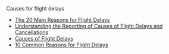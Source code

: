 Causes for flight delays
- [The 20 Main Reasons for Flight Delays](https://www.getservice.com/blog/why-is-my-flight-delayed/)
- [Understanding the Reporting of Causes of Flight Delays and Cancellations](https://www.bts.gov/topics/airlines-and-airports/understanding-reporting-causes-flight-delays-and-cancellations)
- [Causes of Flight Delays](https://www.ifly.com/flying-info-and-tips/flight-delay-causes)
- [10 Common Reasons for Flight Delays](https://skyrefund.com/en/blog/ten-reasons-for-flight-delays)